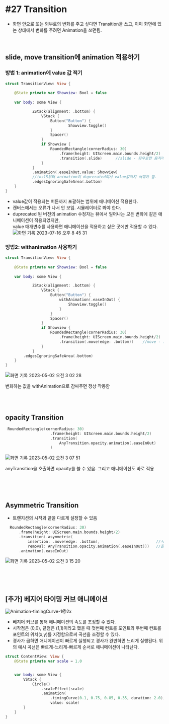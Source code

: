 # **#27 Transition**

- 화면 안으로 또는 외부로의 변화를 주고 싶다면 Transition을 쓰고,
이미 화면에 있는 상태에서 변화를 주려면 Animation을 쓰면됨. 
<br>

## slide, move transition에 animation 적용하기
### 방법 1: animation에 **value** 값 적기


```swift
struct TransitionView: View {
    
    @State private var Showview: Bool = false
    
    var body: some View {

            ZStack(alignment: .bottom) {
                VStack {
                    Button("Button") {
                            Showview.toggle()
                    }
                    Spacer()
                }
                if Showview {
                    RoundedRectangle(cornerRadius: 30)
                        .frame(height: UIScreen.main.bounds.height/2)
                        .transition(.slide)      //slide - 좌우로만 움직이는 트랜지션
                }
            }
            .animation(.easeInOut,value: Showview)   
            //ios15부터 animation이 duprecated되서 value값까지 써줘야 함. 
            .edgesIgnoringSafeArea(.bottom)
    }
}
```
- value값이 적용되는 버튼까지 포괄하는 범위에 애니메이션 적용한다. 
- 캔버스에서는 오류가 나서 안 보임. 시뮬레이터로 봐야 한다.  <br>
- duprecated 된 버전의 animation 수정자는 뷰에서 일어나는 모든 변화에 같은 애니메이션이 적용되었지만, <br> value 매개변수를 사용하면 애니메이션을 적용하고 싶은 곳에만 적용할 수 있다. 
![화면 기록 2023-07-16 오후 8 45 31](https://github.com/yongbeomkwak/SwiftUI-Study/assets/87987002/32864737-543d-4453-a9bd-a833b932c798)

### 방법2: **withanimation** 사용하기
```swift
struct TransitionView: View {
    
    @State private var Showview: Bool = false
    
    var body: some View {

            ZStack(alignment: .bottom) {
                VStack {
                    Button("Button") {
                        withAnimation(.easeInOut) {
                            Showview.toggle()
                        }
                    }
                    Spacer()
                }
                if Showview {
                    RoundedRectangle(cornerRadius: 30)
                        .frame(height: UIScreen.main.bounds.height/2)
                        .transition(.move(edge: .bottom))    //move - 트랜지션 방향을 설정할 수 있음. 
                }
            }
        .edgesIgnoringSafeArea(.bottom)
    }
}
```

![화면 기록 2023-05-02 오전 3 02 28](https://user-images.githubusercontent.com/87987002/235502550-ebdb9dbe-f104-411d-9be4-a09b8ad0bc49.gif)

변화하는 값을 withAnimation으로 감싸주면 정상 작동함


<br>
<br>

## opacity Transition

```swift
 RoundedRectangle(cornerRadius: 30)
                    .frame(height: UIScreen.main.bounds.height/2)
                    .transition(
                        AnyTransition.opacity.animation(.easeInOut)
                    )
```




![화면 기록 2023-05-02 오전 3 07 51](https://user-images.githubusercontent.com/87987002/235503307-7eb46785-3f92-49ed-a901-52a770ef5c3e.gif)

anyTransition을 호출하면 opacity를 쓸 수 있음. 그리고 애니메이션도 바로 적용

<br>
<br>
<br>

## Asymmetric Transition
- 트랜지션의 시작과 끝을 다르게 설정할 수 있음

```swift
  RoundedRectangle(cornerRadius: 30)
      .frame(height: UIScreen.main.bounds.height/2)
      .transition(.asymmetric(
          insertion: .move(edge: .bottom),                         //시작 - move
          removal: AnyTransition.opacity.animation(.easeInOut)))   //끝 - opacity
      .animation(.easeInOut)
```

![화면 기록 2023-05-02 오전 3 15 20](https://user-images.githubusercontent.com/87987002/235504551-81152c0e-ad4e-45ca-bb6c-25f9cbbbad98.gif)

<br>
<br>
<br>


## [추가] **베지어 타이밍 커브 애니메이션** 
![Animation-timingCurve-1@2x](https://github.com/yongbeomkwak/SwiftUI-Study/assets/87987002/0a64bcc4-5fbf-4fb1-8d94-e62e50991204)

- 베지어 커브를 통해 애니메이션의 속도를 조정할 수 있다. 
- 시작점은 (0,0), 끝점은 (1,1)이라고 했을 때 첫번째 컨트롤 포인트와 두번째 컨트롤 포인트의 위치(x,y)를 지정함으로써 곡선을 조정할 수 있다. 
- 경사가 급하면 애니메이션이 빠르게 실행되고 경사가 완만하면 느리게 실행된다. 위의 예시 곡선은 빠르게-느리게-빠르게 순서로 애니메이션이 나타난다. 

```swift
struct ContentView: View {
    @State private var scale = 1.0


    var body: some View {
        VStack {
            Circle()
                .scaleEffect(scale)
                .animation(
                    .timingCurve(0.1, 0.75, 0.85, 0.35, duration: 2.0),
                    value: scale)
        }
    }
}
```
